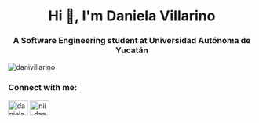 <h1 align="center">Hi 👋, I'm Daniela Villarino</h1>
<h3 align="center">A Software Engineering student at Universidad Autónoma de Yucatán</h3>

<p align="left"> <img src="https://komarev.com/ghpvc/?username=danivillarino&label=Profile%20views&color=0e75b6&style=flat" alt="danivillarino" /> </p>

<h3 align="left">Connect with me:</h3>
<p align="left">
<a href="https://linkedin.com/in/daniela-villarino" target="blank"><img align="center" src="https://raw.githubusercontent.com/rahuldkjain/github-profile-readme-generator/master/src/images/icons/Social/linked-in-alt.svg" alt="daniela-villarino" height="30" width="40" /></a>   <a href="https://instagram.com/nii_daanii" target="blank"><img align="center" src="https://raw.githubusercontent.com/rahuldkjain/github-profile-readme-generator/master/src/images/icons/Social/instagram.svg" alt="nii_daanii" height="30" width="40" /></a>
</p>


